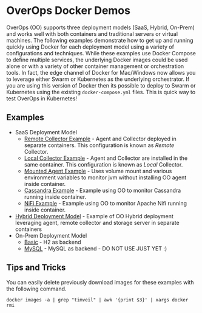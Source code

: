 # OverOps Docker Demos

OverOps (OO) supports three deployment models (SaaS, Hybrid, On-Prem) and works well with both containers and traditional servers or virtual machines.  The following examples demonstrate how to get up and running quickly using Docker for each deployment model using a variety of configurations and techniques.  While these examples use Docker Compose to define multiple services, the underlying Docker images could be used alone or with a variety of other container management or orchestration tools.  In fact, the edge channel of Docker for Mac/Windows now allows you to leverage either Swarm or Kubernetes as the underlying orchestrator.  If you are using this version of Docker then its possible to deploy to Swarm or Kubernetes using the existing `docker-compose.yml` files.  This is quick way to test OverOps in Kubernetes!

## Examples

* SaaS Deployment Model
    * [Remote Collector Example](saas/remote-collector) - Agent and Collector deployed in separate containers.  This configuration is known as *Remote* Collector.
    * [Local Collector Example](saas/local-collector) - Agent and Collector are installed in the same container.  This configuration is known as *Local* Collector.
    * [Mounted Agent Example](saas/mounted-agent) - Uses volume mount and various environment variables to monitor jvm without installing OO agent inside container.
    * [Cassandra Example](saas/cassandra) - Example using OO to monitor Cassandra running inside container.
    * [NiFi Example](saas/nifi) - Example using OO to monitor Apache Nifi running inside container.
* [Hybrid Deployment Model](hybrid) - Example of OO Hybrid deployment leveraging agent, remote collector and storage server in separate containers
* On-Prem Deployment Model
    * [Basic](basic) - H2 as backend
    * [MySQL](mysql) - MySQL as backend - DO NOT USE JUST YET :)
    

## Tips and Tricks

You can easily delete previously download images for these examples with the following command.

```
docker images -a | grep "timveil" | awk '{print $3}' | xargs docker rmi
```